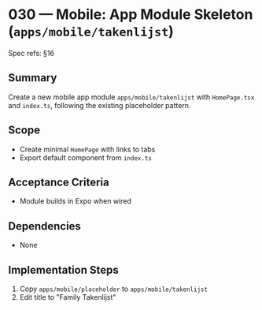 # 030 — Mobile: App Module Skeleton (`apps/mobile/takenlijst`)

Spec refs: §16

## Summary
Create a new mobile app module `apps/mobile/takenlijst` with `HomePage.tsx` and `index.ts`, following the existing placeholder pattern.

## Scope
- Create minimal `HomePage` with links to tabs
- Export default component from `index.ts`

## Acceptance Criteria
- Module builds in Expo when wired

## Dependencies
- None

## Implementation Steps
1) Copy `apps/mobile/placeholder` to `apps/mobile/takenlijst`
2) Edit title to "Family Takenlijst"
